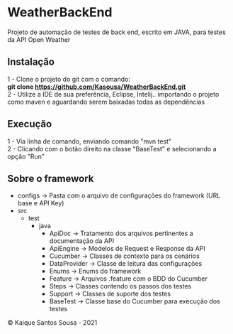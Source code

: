 # WeatherBackEnd  
Projeto de automação de testes de back end, escrito em JAVA, para testes da API Open Weather  

## Instalação  

1 - Clone o projeto do git com o comando:  
**git clone https://github.com/Kasousa/WeatherBackEnd.git**  
2 - Utilize a IDE de sua preferência, Eclipse, Intelij.. importando o projeto como maven e aguardando serem baixadas todas as dependências  

## Execução

1 - Via linha de comando, enviando comando "mvn test"  
2 - Clicando com o botão direito na classe "BaseTest" e selecionando a opção "Run"  

## Sobre o framework  

- configs -> Pasta com o arquivo de configurações do framework (URL base e API Key)
- src 
    - test
        - java 
            - ApiDoc -> Tratamento dos arquivos pertinentes a documentação da API
            - ApiEngine -> Modelos de Request e Response da API
            - Cucumber -> Classes de contexto para os cenários
            - DataProvider -> Classe de leitura das configurações
            - Enums -> Enums do framework
            - Feature -> Arquivos .feature com o BDD do Cucumber
            - Steps -> Classes contendo os passos dos testes
            - Support -> Classes de suporte dos testes 
            - BaseTest -> Classe base do Cucumber para execução dos testes












&copy; Kaique Santos Sousa - 2021
